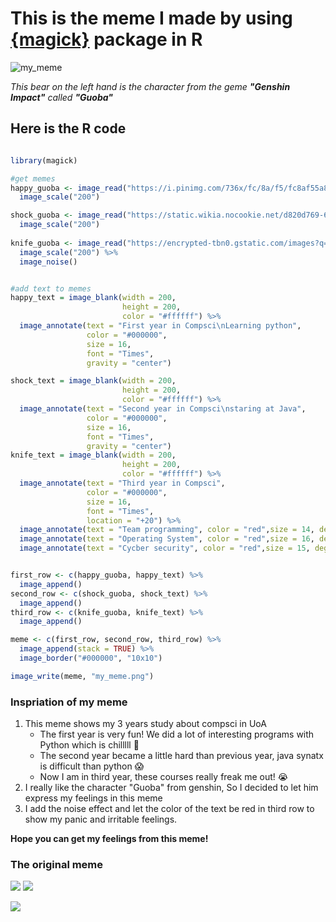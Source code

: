 # This is the meme I made by using [{magick}](https://cran.r-project.org/web/packages/magick/vignettes/intro.html#Installing_magick) package in R
![my_meme](https://user-images.githubusercontent.com/90770644/158389832-b55438eb-8116-4771-b950-aa7fb0f774ed.png)

*This bear on the left hand is the character from the geme **"Genshin Impact"** called **"Guoba"***

## Here is the R code

```r

library(magick)

#get memes
happy_guoba <- image_read("https://i.pinimg.com/736x/fc/8a/f5/fc8af55a8765bf210af540f9a7f62deb.jpg")%>%
  image_scale("200")

shock_guoba <- image_read("https://static.wikia.nocookie.net/d820d769-61ed-4e73-9a90-4bb41db7ab5b/scale-to-width/755") %>%
  image_scale("200")
  
knife_guoba <- image_read("https://encrypted-tbn0.gstatic.com/images?q=tbn:ANd9GcSKVsIHN7UxuxlU6NyRREOtyZJ_7OVruvHeZQ&usqp=CAU") %>%
  image_scale("200") %>%
  image_noise()


#add text to memes
happy_text = image_blank(width = 200,
                         height = 200,
                         color = "#ffffff") %>%
  image_annotate(text = "First year in Compsci\nLearning python",
                 color = "#000000",
                 size = 16,
                 font = "Times",
                 gravity = "center")

shock_text = image_blank(width = 200,
                         height = 200,
                         color = "#ffffff") %>%
  image_annotate(text = "Second year in Compsci\nstaring at Java",
                 color = "#000000",
                 size = 16,
                 font = "Times",
                 gravity = "center")
knife_text = image_blank(width = 200,
                         height = 200,
                         color = "#ffffff") %>%
  image_annotate(text = "Third year in Compsci",
                 color = "#000000",
                 size = 16,
                 font = "Times",
                 location = "+20") %>%
  image_annotate(text = "Team programming", color = "red",size = 14, degrees = 15, location = "+50+110") %>%
  image_annotate(text = "Operating System", color = "red",size = 16, degrees = -15, location = "+75+90") %>%
  image_annotate(text = "Cycber security", color = "red",size = 15, degrees = -5, location = "+40+50")


first_row <- c(happy_guoba, happy_text) %>%
  image_append()
second_row <- c(shock_guoba, shock_text) %>%
  image_append()
third_row <- c(knife_guoba, knife_text) %>%
  image_append()

meme <- c(first_row, second_row, third_row) %>%
  image_append(stack = TRUE) %>%
  image_border("#000000", "10x10")

image_write(meme, "my_meme.png")

```
### Inspriation of my meme
1. This meme shows my 3 years study about compsci in UoA
    - The first year is very fun! We did a lot of interesting programs with Python which is chilllll 🙌
    - The second year became a little hard than previous year, java synatx is difficult than python 😱
    - Now I am in third year, these courses really freak me out! 😭
2. I really like the character "Guoba" from genshin, So I decided to let him express my feelings in this meme
3. I add the noise effect and let the color of the text be red in third row to show my panic and irritable feelings. 

**Hope you can get  my feelings from this meme!**

### The original meme
![](https://i.pinimg.com/736x/fc/8a/f5/fc8af55a8765bf210af540f9a7f62deb.jpg)
![](https://static.wikia.nocookie.net/d820d769-61ed-4e73-9a90-4bb41db7ab5b/scale-to-width/755)

![](https://encrypted-tbn0.gstatic.com/images?q=tbn:ANd9GcSKVsIHN7UxuxlU6NyRREOtyZJ_7OVruvHeZQ&usqp=CAU)
